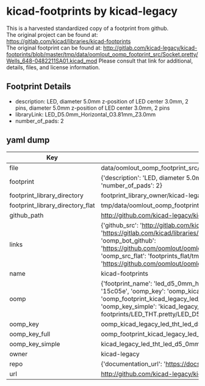 # kicad-footprints by kicad-legacy  
This is a harvested standardized copy of a footprint from github.  
The original project can be found at:  
https://gitlab.com/kicad/libraries/kicad-footprints  
The original footprint can be found at:
http://gitlab.com/kicad-legacy/kicad-footprints/blob/master/tmp/data/oomlout_oomp_footprint_src/Socket.pretty/Wells_648-0482211SA01.kicad_mod
Please consult that link for additional, details, files, and license information.  
## Footprint Details
* description: LED, diameter 5.0mm z-position of LED center 3.0mm, 2 pins, diameter 5.0mm z-position of LED center 3.0mm, 2 pins  
* libraryLink: LED_D5.0mm_Horizontal_O3.81mm_Z3.0mm  
* number_of_pads: 2  
## yaml dump  
| Key | Value |  
| --- | --- |  
| file | data/oomlout_oomp_footprint_src/kicad-footprints/LED_THT.pretty/LED_D5.0mm_Horizontal_O3.81mm_Z3.0mm.kicad_mod |  
| footprint | {'description': 'LED, diameter 5.0mm z-position of LED center 3.0mm, 2 pins, diameter 5.0mm z-position of LED center 3.0mm, 2 pins', 'libraryLink': 'LED_D5.0mm_Horizontal_O3.81mm_Z3.0mm', 'number_of_pads': 2} |  
| footprint_library_directory | footprint_library_owner/kicad-legacy_kicad-footprints |  
| footprint_library_directory_flat | tmp/data/oomlout_oomp_footprint_src/footprints_flat/kicad_legacy_led_tht_led_d5_0mm_horizontal_o3_81mm_z3_0mm/working |  
| github_path | http://github.com/kicad-legacy/kicad-footprints/blob/master/tmp/data/oomlout_oomp_footprint_src/LED_THT.pretty/LED_D5.0mm_Horizontal_O3.81mm_Z3.0mm.kicad_mod |  
| links | {'github_src': 'http://gitlab.com/kicad-legacy/kicad-footprints/blob/master/tmp/data/oomlout_oomp_footprint_src/Socket.pretty/Wells_648-0482211SA01.kicad_mod', 'github_src_repo': 'https://gitlab.com/kicad/libraries/kicad-footprints', 'oomp_bot': 'tmp/data/oomlout_oomp_footprint_src/footprints/kicad_legacy_led_tht_led_d5_0mm_horizontal_o3_81mm_z3_0mm/working', 'oomp_bot_github': 'https://github.com/oomlout/oomlout_oomp_footprint_bot/tree/main/tmp/data/oomlout_oomp_footprint_src/footprints/kicad_legacy_led_tht_led_d5_0mm_horizontal_o3_81mm_z3_0mm/working', 'oomp_src_flat': 'footprints_flat/tmp/data/oomlout_oomp_footprint_src/footprints_flat/kicad_legacy_led_tht_led_d5_0mm_horizontal_o3_81mm_z3_0mm/working', 'oomp_src_flat_github': 'https://github.com/oomlout/oomlout_oomp_footprint_src/tree/main/tmp/data/oomlout_oomp_footprint_src/footprints_flat/kicad_legacy_led_tht_led_d5_0mm_horizontal_o3_81mm_z3_0mm/working'} |  
| name | kicad-footprints |  
| oomp | {'footprint_name': 'led_d5_0mm_horizontal_o3_81mm_z3_0mm', 'library_name': 'led_tht', 'md5': '15c05e05c7b0c80eccb27cff150a95cc', 'md5_10': '15c05e05c7', 'md5_5': '15c05', 'md5_6': '15c05e', 'oomp_key': 'oomp_kicad_legacy_led_tht_led_d5_0mm_horizontal_o3_81mm_z3_0mm', 'oomp_key_extra': 'oomp_footprint_kicad_legacy_led_tht_led_d5_0mm_horizontal_o3_81mm_z3_0mm', 'oomp_key_full': 'oomp_footprint_kicad_legacy_led_tht_led_d5_0mm_horizontal_o3_81mm_z3_0mm_15c05e', 'oomp_key_simple': 'kicad_legacy_led_tht_led_d5_0mm_horizontal_o3_81mm_z3_0mm', 'original_filename': 'data/oomlout_oomp_footprint_src/kicad-footprints/LED_THT.pretty/LED_D5.0mm_Horizontal_O3.81mm_Z3.0mm.kicad_mod', 'owner_name': 'kicad_legacy'} |  
| oomp_key | oomp_kicad_legacy_led_tht_led_d5_0mm_horizontal_o3_81mm_z3_0mm |  
| oomp_key_full | oomp_footprint_kicad_legacy_led_tht_led_d5_0mm_horizontal_o3_81mm_z3_0mm |  
| oomp_key_simple | kicad_legacy_led_tht_led_d5_0mm_horizontal_o3_81mm_z3_0mm |  
| owner | kicad-legacy |  
| repo | {'documentation_url': 'https://docs.github.com/rest/repos/repos#get-a-repository', 'message': 'Not Found'} |  
| url | http://github.com/kicad-legacy/kicad-footprints |  

